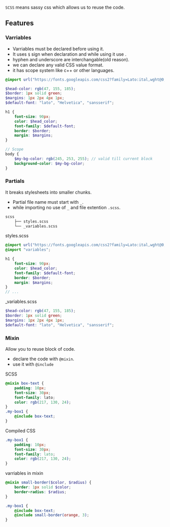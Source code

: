 `SCSS` means sassy css which allows us to reuse the code.

## Features

### Varriables

- Varriables must be declared before using it.
- It uses `$` sign when declaration and while using it use .
- hyphen and underscore are interchangable(old reason).
- we can declare any valid CSS value format.
- it has scope system like c++ or other languages.

```scss
@import url("https://fonts.googleapis.com/css2?family=Lato:ital,wght@0,100;0,300;0,400;0,700;0,900;1,100;1,300;1,400;1,700;1,900&display=swap");

$head-color: rgb(47, 155, 185);
$border: 1px solid green;
$margins: 1px 2px 4px 1px;
$default-font: "lato", "Helvetica", "sansserif";

h1 {
	font-size: 90px;
	color: $head_color;
	font-family: $default-font;
	border: $border;
	margin: $margins;
}

// Scope
body {
	$my-bg-color: rgb(245, 253, 255); // valid till current block
	background-color: $my-bg-color;
}
```

### Partials

It breaks stylesheets into smaller chunks.

- Partial file name must start with `_`.
- while importing no use of `_` and file extention `.scss`.

```bash
scss
    ├── styles.scss
    └── _variables.scss
```

styles.scss

```scss
@import url("https://fonts.googleapis.com/css2?family=Lato:ital,wght@0,100;0,300;0,400;0,700;0,900;1,100;1,300;1,400;1,700;1,900&display=swap");
@import "variables";

h1 {
	font-size: 90px;
	color: $head_color;
	font-family: $default-font;
	border: $border;
	margin: $margins;
}
// ...
```

\_variables.scss

```scss
$head-color: rgb(47, 155, 185);
$border: 1px solid green;
$margins: 1px 2px 4px 1px;
$default-font: "lato", "Helvetica", "sansserif";
```

### Mixin

Allow you to reuse block of code.

- declare the code with `@mixin`.
- use it with `@include`

SCSS

```scss
@mixin box-text {
	padding: 10px;
	font-size: 30px;
	font-family: lato;
	color: rgb(217, 130, 24);
}
.my-box1 {
	@include box-text;
}
```

Compiled CSS

```css
.my-box1 {
	padding: 10px;
	font-size: 30px;
	font-family: lato;
	color: rgb(217, 130, 24);
}
```

varriables in mixin

```scss
@mixin small-border($color, $radius) {
	border: 1px solid $color;
	border-radius: $radius;
}

.my-box1 {
	@include box-text;
	@include small-border(orange, 3);
}
```
